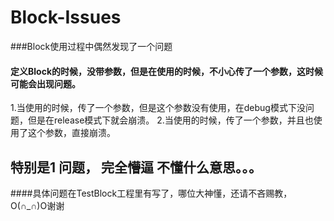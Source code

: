 # Block-Issues
###Block使用过程中偶然发现了一个问题

#### 定义Block的时候，没带参数，但是在使用的时候，不小心传了一个参数，这时候可能会出现问题。
1.当使用的时候，传了一个参数，但是这个参数没有使用，在debug模式下没问题，但是在release模式下就会崩溃。
2.当使用的时候，传了一个参数，并且也使用了这个参数，直接崩溃。


## 特别是1 问题， 完全懵逼 不懂什么意思。。。

####具体问题在TestBlock工程里有写了，哪位大神懂，还请不吝赐教，O(∩_∩)O谢谢
